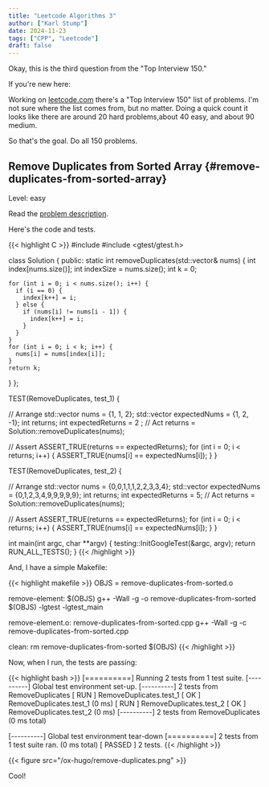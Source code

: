 ```yaml
---
title: "Leetcode Algorithms 3"
author: ["Karl Stump"]
date: 2024-11-23
tags: ["CPP", "Leetcode"]
draft: false
---
```


Okay, this is the third question from the "Top Interview 150."

If you're new here:

Working on [leetcode.com](https:leetcode.com) there's a "Top Interview 150" list of problems. I'm not sure where the list comes from, but no matter. Doing a quick count it looks like there are around 20 hard problems,about 40 easy, and about 90 medium.

So that's the goal. Do all 150 problems.


## Remove Duplicates from Sorted Array {#remove-duplicates-from-sorted-array}

Level: easy

Read the [problem description](https://leetcode.com/problems/remove-duplicates-from-sorted-array/description/?envType=study-plan-v2&envId=top-interview-150).

Here's the code and tests.

{{< highlight C >}}
#include <vector>
#include <gtest/gtest.h>

class Solution {
public:
  static int removeDuplicates(std::vector<int>& nums) {
    int index[nums.size()];
    int indexSize = nums.size();
    int k = 0;

    for (int i = 0; i < nums.size(); i++) {
      if (i == 0) {
        index[k++] = i;
      } else {
        if (nums[i] != nums[i - 1]) {
          index[k++] = i;
        }
      }
    }
    for (int i = 0; i < k; i++) {
      nums[i] = nums[index[i]];
    }
    return k;
  }
};

TEST(RemoveDuplicates, test_1) {

  // Arrange
  std::vector<int> nums = {1, 1, 2};
  std::vector<int> expectedNums = {1, 2, -1};
  int returns;
  int expectedReturns = 2 ;
  // Act
  returns = Solution::removeDuplicates(nums);

  // Assert
  ASSERT_TRUE(returns == expectedReturns);
  for (int i = 0; i < returns; i++) {
    ASSERT_TRUE(nums[i] == expectedNums[i]);
  }
}

TEST(RemoveDuplicates, test_2) {

  // Arrange
  std::vector<int> nums = {0,0,1,1,1,2,2,3,3,4};
  std::vector<int> expectedNums = {0,1,2,3,4,9,9,9,9,9};
  int returns;
  int expectedReturns = 5;
  // Act
  returns = Solution::removeDuplicates(nums);

  // Assert
  ASSERT_TRUE(returns == expectedReturns);
  for (int i = 0; i < returns; i++) {
    ASSERT_TRUE(nums[i] == expectedNums[i]);
  }
}


int main(int argc, char **argv) {
  testing::InitGoogleTest(&argc, argv);
  return RUN_ALL_TESTS();
}
{{< /highlight >}}

And, I have a simple Makefile:

{{< highlight makefile >}}
OBJS = remove-duplicates-from-sorted.o

remove-element: $(OBJS)
        g++ -Wall -g -o remove-duplicates-from-sorted $(OBJS) -lgtest -lgtest_main

remove-element.o: remove-duplicates-from-sorted.cpp
        g++ -Wall -g -c remove-duplicates-from-sorted.cpp

clean:
        rm remove-duplicates-from-sorted $(OBJS)
{{< /highlight >}}

Now, when I run, the tests are passing:

{{< highlight bash >}}
[==========] Running 2 tests from 1 test suite.
[----------] Global test environment set-up.
[----------] 2 tests from RemoveDuplicates
[ RUN      ] RemoveDuplicates.test_1
[       OK ] RemoveDuplicates.test_1 (0 ms)
[ RUN      ] RemoveDuplicates.test_2
[       OK ] RemoveDuplicates.test_2 (0 ms)
[----------] 2 tests from RemoveDuplicates (0 ms total)

[----------] Global test environment tear-down
[==========] 2 tests from 1 test suite ran. (0 ms total)
[  PASSED  ] 2 tests.
{{< /highlight >}}

{{< figure src="/ox-hugo/remove-duplicates.png" >}}

Cool!

